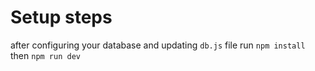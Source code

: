 # Setup steps
after configuring your database and updating `db.js` file run `npm install` then `npm run dev`